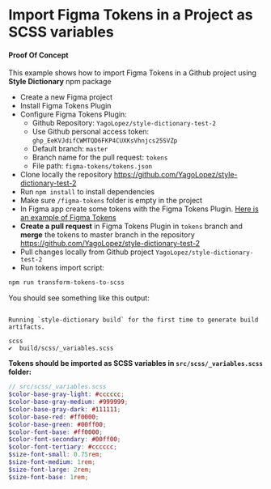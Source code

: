 # Import Figma Tokens in a Project as SCSS variables

#### Proof Of Concept

This example shows how to import Figma Tokens in a Github project using **Style Dictionary** npm package

- Create a new Figma project
- Install Figma Tokens Plugin
- Configure Figma Tokens Plugin:
  - Github Repository: `YagoLopez/style-dictionary-test-2`
  - Use Github personal access token: `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`
  - Default branch: `master`
  - Branch name for the pull request: `tokens`
  - File path: `figma-tokens/tokens.json`
- Clone locally the repository https://github.com/YagoLopez/style-dictionary-test-2
- Run `npm install` to install dependencies
- Make sure `/figma-tokens` folder is empty in the project
- In Figma app create some tokens with the Figma Tokens Plugin. [Here is an example of Figma Tokens](https://github.com/YagoLopez/style-dictionary-test-2/blob/master/tokens/figma-tokens-example.json)
- **Create a pull request** in Figma Tokens Plugin in `tokens` branch and **merge** the tokens to master branch in the repository https://github.com/YagoLopez/style-dictionary-test-2
- Pull changes locally from Github project `YagoLopez/style-dictionary-test-2` 
- Run tokens import script:

```bash
npm run transform-tokens-to-scss
```

You should see something like this output:
```

Running `style-dictionary build` for the first time to generate build artifacts.

scss
✔︎  build/scss/_variables.scss

```

**Tokens should be imported as SCSS variables in `src/scss/_variables.scss` folder:**

```scss
// src/scss/_variables.scss
$color-base-gray-light: #cccccc;
$color-base-gray-medium: #999999;
$color-base-gray-dark: #111111;
$color-base-red: #ff0000;
$color-base-green: #00ff00;
$color-font-base: #ff0000;
$color-font-secondary: #00ff00;
$color-font-tertiary: #cccccc;
$size-font-small: 0.75rem;
$size-font-medium: 1rem;
$size-font-large: 2rem;
$size-font-base: 1rem;
```

